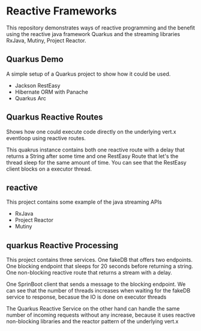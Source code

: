 # Reactive Frameworks

This repository demonstrates ways of reactive programming and the benefit using the reactive java framework Quarkus and the streaming libraries RxJava, Mutiny, Project Reactor.

## Quarkus Demo

A simple setup of a Quarkus project to show how it could be used.
 - Jackson RestEasy
 - Hibernate ORM with Panache
 - Quarkus Arc

## Quarkus Reactive Routes

Shows how one could execute code directly on the underlying vert.x eventloop using reactive routes.

This quakrus instance contains both one reactive route with a delay that returns a String after some time and one RestEasy Route that let's the thread sleep for the same amount of time. You can see that the RestEasy client blocks on a executor thread.

## reactive 

This project contains some example of the java streaming APIs 
- RxJava
- Project Reactor
- Mutiny

## quarkus Reactive Processing

This project contains three services. 
One fakeDB that offers two endpoints. One blocking endpoint that sleeps for 20 seconds before returning a string. One non-blocking reactive route that returns a stream with a delay.

One SprinBoot client that sends a message to the blocking endpoint. We can see that the number of threads increases when waiting for the fakeDB service to response, becasue the IO is done on executor threads

The Quarkus Reactive Service on the other hand can handle the same number of incoming requests without any increase, because it uses reactive non-blocking libraries and the reactor pattern of the underlying vert.x


